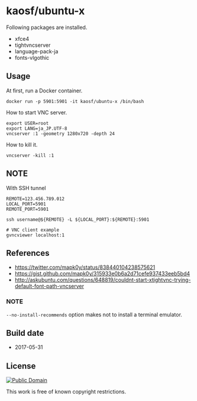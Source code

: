 # kaosf/ubuntu-x

Following packages are installed.

- xfce4
- tightvncserver
- language-pack-ja
- fonts-vlgothic

## Usage

At first, run a Docker container.

```
docker run -p 5901:5901 -it kaosf/ubuntu-x /bin/bash
```

How to start VNC server.

```
export USER=root
export LANG=ja_JP.UTF-8
vncserver :1 -geometry 1280x720 -depth 24
```

How to kill it.

```
vncserver -kill :1
```

## NOTE

With SSH tunnel

```
REMOTE=123.456.789.012
LOCAL_PORT=5901
REMOTE_PORT=5901

ssh username@${REMOTE} -L ${LOCAL_PORT}:${REMOTE}:5901
```

```
# VNC client example
gvncviewer localhost:1
```

## References

- https://twitter.com/mapk0y/status/838440104238575621
- https://gist.github.com/mapk0y/315933e0b6a2d71cefe937433eeb5bd4
- http://askubuntu.com/questions/648819/couldnt-start-xtightvnc-trying-default-font-path-vncserver

### NOTE

`--no-install-recommends` option makes not to install a terminal emulator.

## Build date

- 2017-05-31

## License

[![Public Domain](http://i.creativecommons.org/p/mark/1.0/88x31.png)](http://creativecommons.org/publicdomain/mark/1.0/ "license")

This work is free of known copyright restrictions.
